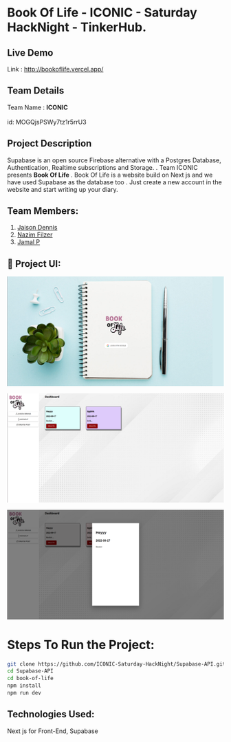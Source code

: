 # Book Of Life - ICONIC - Saturday HackNight - TinkerHub.

## Live Demo 

Link : http://bookoflife.vercel.app/

## Team Details

Team Name : <b>ICONIC</b> <br></br>id: MOGQjsPSWy7tz1r5rrU3

## Project Description

Supabase is an open source Firebase alternative with a Postgres Database, Authentication, Realtime subscriptions and Storage. . Team ICONIC presents <b>Book Of Life</b> . Book Of Life is a website build on Next js and we have used Supabase as the database too . Just create a new account in the website and start writing up your diary.

## Team Members:

1. [Jaison Dennis](https://github.com/jaison080) 
2. [Nazim Filzer](https://github.com/NazimFilzer) 
3. [Jamal P](https://github.com/jamaljm) 

## 🔧 Project UI:

![Project Home](https://github.com/ICONIC-Saturday-HackNight/Supabase-API/blob/main/images/img2.jpeg)

![Project Dashboard](https://github.com/ICONIC-Saturday-HackNight/Supabase-API/blob/main/images/img1.jpeg)

![Project Dashboard](https://github.com/ICONIC-Saturday-HackNight/Supabase-API/blob/main/images/img.jpeg)

# Steps To Run the Project:

```bash
git clone https://github.com/ICONIC-Saturday-HackNight/Supabase-API.git
cd Supabase-API
cd book-of-life
npm install
npm run dev
```

## Technologies Used:

Next js for Front-End, Supabase
